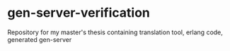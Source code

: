 # gen-server-verification
Repository for my master's thesis containing translation tool, erlang code, generated gen-server

